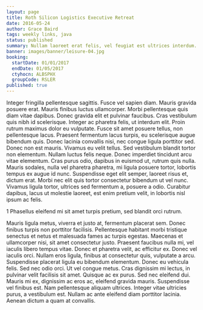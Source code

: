 ```yaml
---
layout: page
title: Roth Silicon Logistics Executive Retreat
date: 2016-05-24
author: Grace Baird
tags: weekly links, java
status: published
summary: Nullam laoreet erat felis, vel feugiat est ultrices interdum.
banner: images/banner/leisure-04.jpg
booking:
  startDate: 01/01/2017
  endDate: 01/05/2017
  ctyhocn: ALBSPHX
  groupCode: RSLER
published: true
---
```

Integer fringilla pellentesque sagittis. Fusce vel sapien diam. Mauris gravida posuere erat. Mauris finibus luctus ullamcorper. Morbi pellentesque quis diam vitae dapibus. Donec gravida elit et pulvinar faucibus. Cras vestibulum quis nibh id scelerisque. Integer ac pharetra felis, ut interdum elit. Proin rutrum maximus dolor eu vulputate. Fusce sit amet posuere tellus, non pellentesque lacus. Praesent fermentum lacus turpis, eu scelerisque augue bibendum quis. Donec lacinia convallis nisi, nec congue ligula porttitor sed.
Donec non est mauris. Vivamus eu velit tellus. Sed vestibulum blandit tortor non elementum. Nullam luctus felis neque. Donec imperdiet tincidunt arcu vitae elementum. Cras purus odio, dapibus in euismod ut, rutrum quis nulla. Mauris sodales, nulla vel pharetra pharetra, mi ligula posuere tortor, lobortis tempus ex augue id nunc. Suspendisse eget elit semper, laoreet risus et, dictum erat. Morbi nec elit quis tortor consectetur bibendum ut vel nunc. Vivamus ligula tortor, ultrices sed fermentum a, posuere a odio. Curabitur dapibus, lacus ut molestie laoreet, est enim pretium velit, in lobortis nisl ipsum ac felis.

1 Phasellus eleifend mi sit amet turpis pretium, sed blandit orci rutrum.

Mauris ligula metus, viverra et justo at, fermentum placerat sem. Donec finibus turpis non porttitor facilisis. Pellentesque habitant morbi tristique senectus et netus et malesuada fames ac turpis egestas. Maecenas et ullamcorper nisi, sit amet consectetur justo. Praesent faucibus nulla mi, vel iaculis libero tempus vitae. Donec et pharetra velit, ac efficitur ex. Donec vel iaculis orci. Nullam eros ligula, finibus at consectetur quis, vulputate a arcu. Suspendisse placerat ligula eu bibendum elementum. Donec eu vehicula felis.
Sed nec odio orci. Ut vel congue metus. Cras dignissim mi lectus, in pulvinar velit facilisis sit amet. Quisque ac ex purus. Sed nec eleifend dui. Mauris mi ex, dignissim ac eros ac, eleifend gravida mauris. Suspendisse vel finibus est. Nam pellentesque aliquam ultrices. Integer vitae ultricies purus, a vestibulum est. Nullam ac ante eleifend diam porttitor lacinia. Aenean dictum a quam at convallis.
